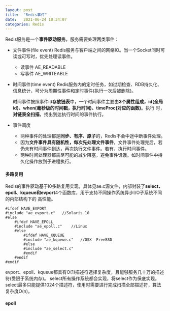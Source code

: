 ```yaml
---
layout: post
title:  "Redis事件"
date:   2021-06-24 10:34:07
categories: Redis
---
```

Redis服务是一个**事件驱动服务**，服务需要处理两类事件：

* 文件事件(file event)   Redis服务与客户端之间的网络IO。当一个Socket同时可读或可写时，优先处理读事件。
    * 读事件 AE_READABLE
    * 写事件  AE_WRITEABLE
* 时间事件(time event)  Redis服务内的定时任务，如过期检查、RDB持久化、信息统计，可分为周期性事件和定时事件(执行一次后被删除)。
    
    时间事件按照事件id**存放链表**中，一个时间事件主要由**3个属性组成，id(全局id)、when(毫秒级的时间戳，执行时间)、timeProc(对应的函数)**。执行
    时，**对链表全扫描**，找出到达执行时间的事件执行。

* 事件调度

    * 两种事件的处理都是**同步、有序、原子**的，Redis不会中途中断事件处理。
    * 因为**文件事件具有随机性，每次先处理文件事件**，文件事件处理完后，若仍未有时间事件到达，再次执行文件事件。若有，执行时间事件。
    * 两种时间处理器都需尽可能的减少阻塞，避免事件饥饿。如时间事件中持久化操作放到子进程执行。

#### 多路复用

Redis的事件驱动基于I0多路复用实现，具体见ae.c源文件，内部封装了**select、epoll、kqueue和evport**4个函数库，用于支持不同操作系统异步I/O子系统不同的内部结构下的
高性能。
```
#ifdef HAVE_EVPORT
#include "ae_evport.c"   //Solaris 10
#else
    #ifdef HAVE_EPOLL
    #include "ae_epoll.c"    //Linux   
    #else
        #ifdef HAVE_KQUEUE
        #include "ae_kqueue.c"   //OSX  FreeBSD
        #else
        #include "ae_select.c" 
        #endif
    #endif
#endif
```
evport、epoll、kqueue都具有O(1)描述符选择复杂度，且能够服务几十万的描述符(受限于系统内存)。
select所有操作系统都会实现，将select作为保底实现。select最多只能提供1024个描述符，使用时需要进行完成扫描全部描述符，算法复杂度O(n)。


#### epoll





